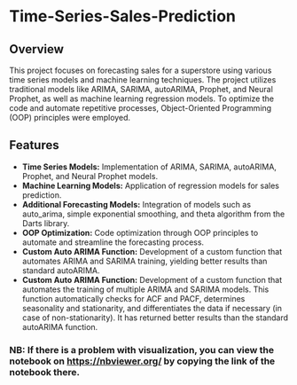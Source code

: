 # Time-Series-Sales-Prediction

## Overview
This project focuses on forecasting sales for a superstore using various time series models and machine learning techniques. The project utilizes traditional models like ARIMA, SARIMA, autoARIMA, Prophet, and Neural Prophet, as well as machine learning regression models. To optimize the code and automate repetitive processes, Object-Oriented Programming (OOP) principles were employed.

## Features
- **Time Series Models:** Implementation of ARIMA, SARIMA, autoARIMA, Prophet, and Neural Prophet models.
- **Machine Learning Models:** Application of regression models for sales prediction.
- **Additional Forecasting Models:** Integration of models such as auto_arima, simple exponential smoothing, and theta algorithm from the Darts library.
- **OOP Optimization:** Code optimization through OOP principles to automate and streamline the forecasting process.
- **Custom Auto ARIMA Function:** Development of a custom function that automates ARIMA and SARIMA training, yielding better results than standard autoARIMA.
- **Custom Auto ARIMA Function:** Development of a custom function that automates the training of multiple ARIMA and SARIMA models. This function automatically checks for ACF and PACF, determines seasonality and stationarity, and differentiates the data if necessary (in case of non-stationarity). It has returned better results than the standard autoARIMA function.


### NB: If there is a problem with visualization, you can view the notebook on https://nbviewer.org/ by copying the link of the notebook there.
